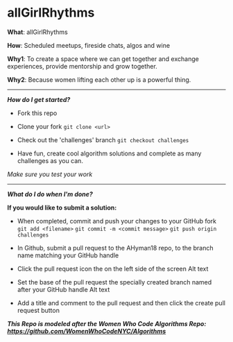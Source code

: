 # allGirlRhythms


**What**: allGirlRhythms

**How**: Scheduled meetups, fireside chats, algos and wine

**Why1**: To create a space where we can get together and exchange experiences, provide mentorship and grow together.

**Why2**: Because women lifting each other up is a powerful thing.


---
***How do I get started?***

- Fork this repo

- Clone your fork 
  `git clone <url>`
  
- Check out the 'challenges' branch 
  `git checkout challenges`
  
- Have fun, create cool algorithm solutions and complete as many challenges as you can.

*Make sure you test your work*

----

***What do I do when I'm done?***

**If you would like to submit a solution:**


- When completed, commit and push your changes to your GitHub fork 
  `git add <filename>` 
  `git commit -m <commit message>` 
  `git push origin challenges`
  
- In Github, submit a pull request to the AHyman18 repo, to the branch name matching your GitHub handle 

- Click the pull request icon the on the left side of the screen Alt text

- Set the base of the pull request the specially created branch named after your GitHub handle Alt text

- Add a title and comment to the pull request and then click the create pull request button 



***This Repo is modeled after the Women Who Code Algorithms Repo: https://github.com/WomenWhoCodeNYC/Algorithms***


